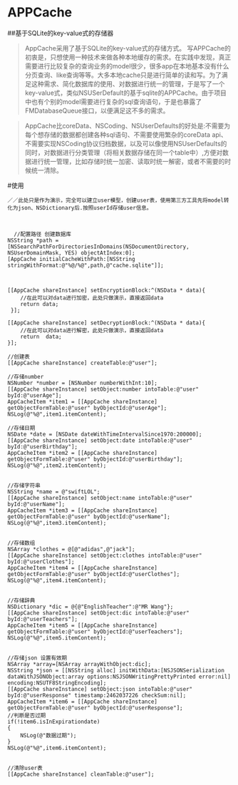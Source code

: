 # APPCache
##基于SQLite的key-value式的存储器
>AppCache采用了基于SQLite的key-value式的存储方式。
写APPCache的初衷是，只想使用一种技术来做各种本地缓存的需求。在实践中发现，真正需要进行比较复杂的查询业务的model很少，很多app在本地基本没有什么分页查询、like查询等等。大多本地cache只是进行简单的读和写。为了满足这种需求、简化数据库的使用、对数据进行统一的管理，于是写了一个key-value式，类似NSUSerDefault的基于sqlite的APPCache。由于项目中也有个别的model需要进行复杂的sql查询语句，于是也暴露了FMDatabaseQueue接口，以便满足这不多的需求。               


>AppCache比coreData、NSCoding、NSUserDefaults的好处是:不需要为每个想存储的数据都创建各种sql语句、不需要使用繁杂的coreData api、不需要实现NSCoding协议归档数据，以及可以像使用NSUserDefaults的同时，对数据进行分类管理（将相关数据存储在同一个table中）,方便对数据进行统一管理，比如存储时统一加密、读取时统一解密，或者不需要的时候统一清除。

#使用


    ／／此处只是作为演示，完全可以建立user模型，创建user表，使用第三方工具先将model转化为json、NSDictionary后.按照userId存储user信息。
    
    
    
      //配置路径 创建数据库
    NSString *path = [NSSearchPathForDirectoriesInDomains(NSDocumentDirectory, NSUserDomainMask, YES) objectAtIndex:0];
    [AppCache initialCacheWithPath:[NSString stringWithFormat:@"%@/%@",path,@"cache.sqlite"]];



    [[AppCache shareInstance] setEncryptionBlock:^(NSData * data){
        //在此可以对data进行加密，此处只做演示，直接返回data
        return data;
     }];

    [[AppCache shareInstance] setDecryptionBlock:^(NSData * data){
        //在此可以对data进行解密，此处只做演示，直接返回data
        return  data;
    }];

    //创建表
    [[AppCache shareInstance] createTable:@"user"];

    //存储number
    NSNumber *number = [NSNumber numberWithInt:10];
    [[AppCache shareInstance] setObject:number intoTable:@"user" byId:@"userAge"];
    AppCacheItem *item1 = [[AppCache shareInstance] getObjectFormTable:@"user" byObjectId:@"userAge"];
    NSLog(@"%@",item1.itemContent);
    
    //存储日期
    NSDate *date = [NSDate dateWithTimeIntervalSince1970:200000];
    [[AppCache shareInstance] setObject:date intoTable:@"user" byId:@"userBirthday"];
    AppCacheItem *item2 = [[AppCache shareInstance] getObjectFormTable:@"user" byObjectId:@"userBirthday"];
    NSLog(@"%@",item2.itemContent);
    
    
    //存储字符串
    NSString *name = @"swiftLOL";
    [[AppCache shareInstance] setObject:name intoTable:@"user" byId:@"userName"];
    AppCacheItem *item3 = [[AppCache shareInstance] getObjectFormTable:@"user" byObjectId:@"userName"];
    NSLog(@"%@",item3.itemContent);
    
    
    //存储数组
    NSArray *clothes = @[@"adidas",@"jack"];
    [[AppCache shareInstance] setObject:clothes intoTable:@"user" byId:@"userClothes"];
    AppCacheItem *item4 = [[AppCache shareInstance] getObjectFormTable:@"user" byObjectId:@"userClothes"];
    NSLog(@"%@",item4.itemContent);
    
    
    //存储辞典
    NSDictionary *dic = @{@"EnglishTeacher":@"MR Wang"};
    [[AppCache shareInstance] setObject:dic intoTable:@"user" byId:@"userTeachers"];
    AppCacheItem *item5 = [[AppCache shareInstance] getObjectFormTable:@"user" byObjectId:@"userTeachers"];
    NSLog(@"%@",item5.itemContent);
    
    
    //存储json 设置有效期
    NSArray *array=[NSArray arrayWithObject:dic];
    NSString *json = [[NSString alloc] initWithData:[NSJSONSerialization dataWithJSONObject:array options:NSJSONWritingPrettyPrinted error:nil] encoding:NSUTF8StringEncoding];
    [[AppCache shareInstance] setObject:json intoTable:@"user" byId:@"userResponse" timestamp:2462037226 checkSum:nil];
    AppCacheItem *item6 = [[AppCache shareInstance] getObjectFormTable:@"user" byObjectId:@"userResponse"];
    //判断是否过期
    if(!item6.isInExpirationdate)
    {
        NSLog(@"数据过期");
    }
    NSLog(@"%@",item6.itemContent);
    
    
    //清除user表
    [[AppCache shareInstance] cleanTable:@"user"];
